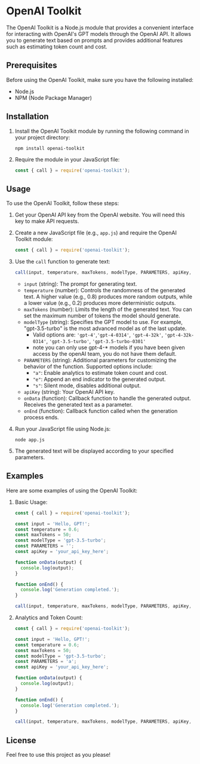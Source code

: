 
# OpenAI Toolkit

The OpenAI Toolkit is a Node.js module that provides a convenient interface for interacting with OpenAI's GPT models through the OpenAI API. It allows you to generate text based on prompts and provides additional features such as estimating token count and cost.

## Prerequisites

Before using the OpenAI Toolkit, make sure you have the following installed:

- Node.js
- NPM (Node Package Manager)

## Installation

1. Install the OpenAI Toolkit module by running the following command in your project directory:

   ```shell
   npm install openai-toolkit
   ```

2. Require the module in your JavaScript file:

   ```javascript
   const { call } = require('openai-toolkit');
   ```

## Usage

To use the OpenAI Toolkit, follow these steps:

1. Get your OpenAI API key from the OpenAI website. You will need this key to make API requests.

2. Create a new JavaScript file (e.g., `app.js`) and require the OpenAI Toolkit module:

   ```javascript
   const { call } = require('openai-toolkit');
   ```

3. Use the `call` function to generate text:

   ```javascript
   call(input, temperature, maxTokens, modelType, PARAMETERS, apiKey, onData, onEnd);
   ```

   - `input` (string): The prompt for generating text.
   - `temperature` (number): Controls the randomness of the generated text. A higher value (e.g., 0.8) produces more random outputs, while a lower value (e.g., 0.2) produces more deterministic outputs.
   - `maxTokens` (number): Limits the length of the generated text. You can set the maximum number of tokens the model should generate.
   - `modelType` (string): Specifies the GPT model to use. For example, "gpt-3.5-turbo" is the most advanced model as of the last update.
     - Valid options are: `'gpt-4'`,`'gpt-4-0314'`, `'gpt-4-32k'`, `'gpt-4-32k-0314'`, `'gpt-3.5-turbo'`, `'gpt-3.5-turbo-0301'`
     - note you can only use gpt-4-* models if you have been given access by the openAI team, you do not have them default.
   - `PARAMETERS` (string): Additional parameters for customizing the behavior of the function. Supported options include:
     - `"a"`: Enable analytics to estimate token count and cost.
     - `"e"`: Append an end indicator to the generated output.
     - `"s"`: Silent mode, disables additional output.
   - `apiKey` (string): Your OpenAI API key.
   - `onData` (function): Callback function to handle the generated output. Receives the generated text as a parameter.
   - `onEnd` (function): Callback function called when the generation process ends.

4. Run your JavaScript file using Node.js:

   ```shell
   node app.js
   ```

5. The generated text will be displayed according to your specified parameters.

## Examples

Here are some examples of using the OpenAI Toolkit:

1. Basic Usage:

   ```javascript
   const { call } = require('openai-toolkit');

   const input = 'Hello, GPT!';
   const temperature = 0.6;
   const maxTokens = 50;
   const modelType = 'gpt-3.5-turbo';
   const PARAMETERS = '';
   const apiKey = 'your_api_key_here';

   function onData(output) {
     console.log(output);
   }

   function onEnd() {
     console.log('Generation completed.');
   }

   call(input, temperature, maxTokens, modelType, PARAMETERS, apiKey, onData, onEnd);
   ```

2. Analytics and Token Count:

   ```javascript
   const { call } = require('openai-toolkit');

   const input = 'Hello, GPT!';
   const temperature = 0.6;
   const maxTokens = 50;
   const modelType = 'gpt-3.5-turbo';
   const PARAMETERS = 'a';
   const apiKey = 'your_api_key_here';

   function onData(output) {
     console.log(output);
   }

   function onEnd() {
     console.log('Generation completed.');
   }

   call(input, temperature, maxTokens, modelType, PARAMETERS, apiKey, onData, onEnd);
   ```

## License

Feel free to use this project as you please!
